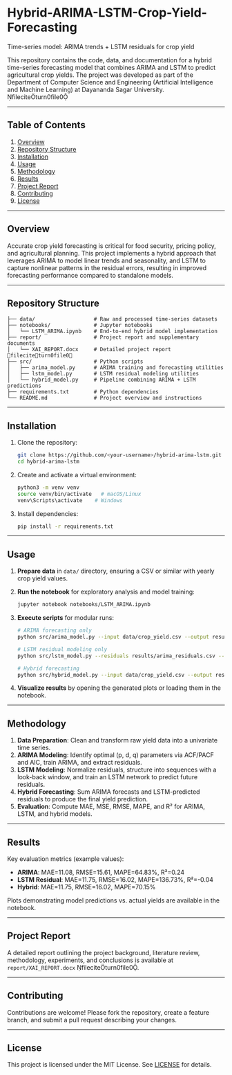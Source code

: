 # Hybrid-ARIMA-LSTM-Crop-Yield-Forecasting
Time-series model: ARIMA trends + LSTM residuals for crop yield

This repository contains the code, data, and documentation for a hybrid time-series forecasting model that combines ARIMA and LSTM to predict agricultural crop yields. The project was developed as part of the Department of Computer Science and Engineering (Artificial Intelligence and Machine Learning) at Dayananda Sagar University. fileciteturn0file0

---

## Table of Contents

1. [Overview](#overview)
2. [Repository Structure](#repository-structure)
3. [Installation](#installation)
4. [Usage](#usage)
5. [Methodology](#methodology)
6. [Results](#results)
7. [Project Report](#project-report)
8. [Contributing](#contributing)
9. [License](#license)

---

## Overview

Accurate crop yield forecasting is critical for food security, pricing policy, and agricultural planning. This project implements a hybrid approach that leverages ARIMA to model linear trends and seasonality, and LSTM to capture nonlinear patterns in the residual errors, resulting in improved forecasting performance compared to standalone models.

---

## Repository Structure

```
├── data/                   # Raw and processed time-series datasets
├── notebooks/              # Jupyter notebooks
│   └── LSTM_ARIMA.ipynb    # End-to-end hybrid model implementation
├── report/                 # Project report and supplementary documents
│   └── XAI_REPORT.docx     # Detailed project report fileciteturn0file0
├── src/                    # Python scripts
│   ├── arima_model.py      # ARIMA training and forecasting utilities
│   ├── lstm_model.py       # LSTM residual modeling utilities
│   └── hybrid_model.py     # Pipeline combining ARIMA + LSTM predictions
├── requirements.txt        # Python dependencies
└── README.md               # Project overview and instructions
```

---

## Installation

1. Clone the repository:

   ```bash
   git clone https://github.com/<your-username>/hybrid-arima-lstm.git
   cd hybrid-arima-lstm
   ```
2. Create and activate a virtual environment:

   ```bash
   python3 -m venv venv
   source venv/bin/activate   # macOS/Linux
   venv\Scripts\activate    # Windows
   ```
3. Install dependencies:

   ```bash
   pip install -r requirements.txt
   ```

---

## Usage

1. **Prepare data** in `data/` directory, ensuring a CSV or similar with yearly crop yield values.
2. **Run the notebook** for exploratory analysis and model training:

   ```bash
   jupyter notebook notebooks/LSTM_ARIMA.ipynb
   ```
3. **Execute scripts** for modular runs:

   ```bash
   # ARIMA forecasting only
   python src/arima_model.py --input data/crop_yield.csv --output results/arima_preds.csv

   # LSTM residual modeling only
   python src/lstm_model.py --residuals results/arima_residuals.csv --output results/lstm_residual_preds.csv

   # Hybrid forecasting
   python src/hybrid_model.py --input data/crop_yield.csv --output results/hybrid_forecast.csv
   ```
4. **Visualize results** by opening the generated plots or loading them in the notebook.

---

## Methodology

1. **Data Preparation**: Clean and transform raw yield data into a univariate time series.
2. **ARIMA Modeling**: Identify optimal (p, d, q) parameters via ACF/PACF and AIC, train ARIMA, and extract residuals.
3. **LSTM Modeling**: Normalize residuals, structure into sequences with a look-back window, and train an LSTM network to predict future residuals.
4. **Hybrid Forecasting**: Sum ARIMA forecasts and LSTM-predicted residuals to produce the final yield prediction.
5. **Evaluation**: Compute MAE, MSE, RMSE, MAPE, and R² for ARIMA, LSTM, and hybrid models.

---

## Results

Key evaluation metrics (example values):

* **ARIMA**: MAE=11.08, RMSE=15.61, MAPE=64.83%, R²=0.24
* **LSTM Residual**: MAE=11.75, RMSE=16.02, MAPE=136.73%, R²=-0.04
* **Hybrid**: MAE=11.75, RMSE=16.02, MAPE=70.15%

Plots demonstrating model predictions vs. actual yields are available in the notebook.

---

## Project Report

A detailed report outlining the project background, literature review, methodology, experiments, and conclusions is available at `report/XAI_REPORT.docx` fileciteturn0file0.

---

## Contributing

Contributions are welcome! Please fork the repository, create a feature branch, and submit a pull request describing your changes.

---

## License

This project is licensed under the MIT License. See [LICENSE](LICENSE) for details.

